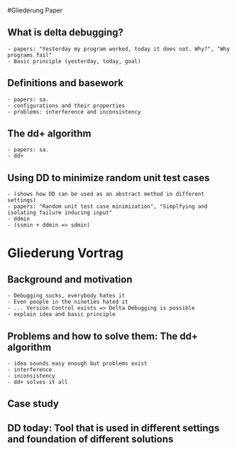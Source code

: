 #Gliederung Paper
## What is delta debugging?
	- papers: "Yesterday my program worked, today it does not. Why?", "Why programs fail"
	- Basic principle (yesterday, today, goal)

## Definitions and basework
	- papers: sa.
	- configurations and their properties
	- problems: interference and inconsistency

## The dd+ algorithm
	- papers: sa.
	- dd+

## Using DD to minimize random unit test cases
	- (shows how DD can be used as an abstract method in different settings)
	- papers: "Random unit test case minimization", "Simplfying and isolating failure inducing input"
	- ddmin
	- (ssmin + ddmin => sdmin)




# Gliederung Vortrag
## Background and motivation
	- Debugging sucks, everybody hates it
	- Even people in the nineties hated it
	- ... Version Control exists => Delta Debugging is possible
	- explain idea and basic principle

## Problems and how to solve them: The dd+ algorithm
	- idea sounds easy enough but problems exist
	- interference
	- inconsistency
	- dd+ solves it all

## Case study

## DD today: Tool that is used in different settings and foundation of different solutions
